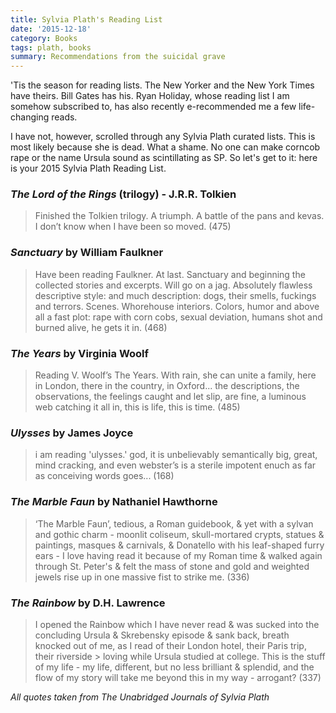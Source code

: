 ```yaml
---
title: Sylvia Plath's Reading List 
date: '2015-12-18'
category: Books
tags: plath, books 
summary: Recommendations from the suicidal grave
---
```


'Tis the season for reading lists. The New Yorker and the New York Times have theirs. Bill Gates has his. Ryan Holiday, whose reading list I am somehow subscribed to, has also recently e-recommended me a few life-changing reads. 

I have not, however, scrolled through any Sylvia Plath curated lists. This is most likely because she is dead. What a shame. No one can make corncob rape or the name Ursula sound as scintillating as SP. So let's get to it: here is your 2015 Sylvia Plath Reading List.

### *The Lord of the Rings* (trilogy) - J.R.R. Tolkien 
> Finished the Tolkien trilogy. A triumph. A battle of the pans and kevas. I don’t know when I have been so moved. (475) 

### *Sanctuary* by William Faulkner 
> Have been reading Faulkner. At last. Sanctuary and beginning the collected stories and excerpts. Will go on a jag. Absolutely flawless descriptive style: and much description: dogs, their smells, fuckings and terrors. Scenes. Whorehouse interiors. Colors, humor and above all a fast plot: rape with corn cobs, sexual deviation, humans shot and burned alive, he gets it in. (468)

### *The Years* by Virginia Woolf 
> Reading V. Woolf’s The Years. With rain, she can unite a family, here in London, there in the country, in Oxford... the descriptions, the observations, the feelings caught and let slip, are fine, a luminous web catching it all in, this is life, this is time. (485)

### *Ulysses* by James Joyce 
> i am reading 'ulysses.' god, it is unbelievably semantically big, great, mind cracking, and even webster’s is a sterile impotent enuch as far as conceiving words goes... (168)

### *The Marble Faun* by Nathaniel Hawthorne 
> ‘The Marble Faun’, tedious, a Roman guidebook, & yet with a sylvan and gothic charm - moonlit coliseum, skull-mortared crypts, statues & paintings, masques & carnivals, & Donatello with his leaf-shaped furry ears - I love having read it because of my Roman time & walked again through St. Peter's & felt the mass of stone and gold and weighted jewels rise up in one massive fist to strike me. (336)

### *The Rainbow* by D.H. Lawrence 
> I opened the Rainbow which I have never read & was sucked into the concluding Ursula & Skrebensky episode & sank back, breath knocked out of me, as I read of their London hotel, their Paris trip, their riverside > loving while Ursula studied at college. This is the stuff of my life - my life, different, but no less brilliant & splendid, and the flow of my story will take me beyond this in my way - arrogant? (337)

*All quotes taken from The Unabridged Journals of Sylvia Plath* 